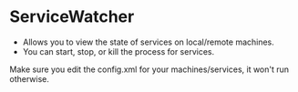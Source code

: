 ServiceWatcher
==============

- Allows you to view the state of services on local/remote machines.
- You can start, stop, or kill the process for services.

Make sure you edit the config.xml for your machines/services, it won't run otherwise.